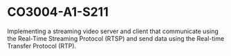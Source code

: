 # CO3004-A1-S211
Implementing a streaming video server and client that communicate using the Real-Time Streaming Protocol (RTSP) and send data using the Real-time Transfer Protocol (RTP).
